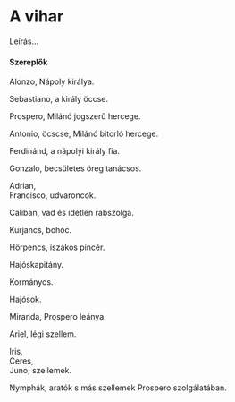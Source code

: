 <!-- ======================================================================
--- Search engine
title:          A vihar
keywords:       vihar, vígjáték
description:    William Shakespeare: A vihar.
--- Menu system
order:          130
text:           A vihar
hidden:         false
umbel:          false
--- Page properties
id:             /comedies/the-tempest
document:       
layout:         layout-2-left
$-left:         play-list
searchable:     true
======================================================================= -->

# A vihar

Leírás...

#### Szereplők

Alonzo, Nápoly királya.

Sebastiano, a király öccse.

Prospero, Milánó jogszerű hercege.

Antonio, öcscse, Milánó bitorló hercege.

Ferdinánd, a nápolyi király fia.

Gonzalo, becsületes öreg tanácsos.

Adrian,  
Francisco, udvaroncok.

Caliban, vad és idétlen rabszolga.

Kurjancs, bohóc.

Hörpencs, iszákos pincér.

Hajóskapitány.

Kormányos.

Hajósok.

Miranda, Prospero leánya.

Ariel, légi szellem.

Iris,  
Ceres,  
Juno, szellemek.

Nymphák, aratók s más szellemek Prospero szolgálatában.
